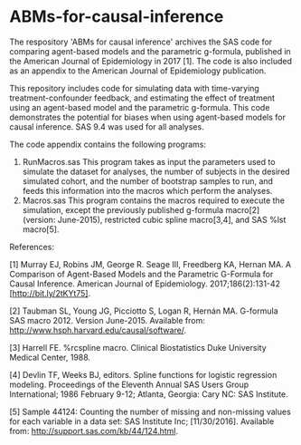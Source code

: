 # ABMs-for-causal-inference
The respository 'ABMs for causal inference' archives the SAS code for comparing agent-based models and the parametric g-formula, published in the American Journal of Epidemiology in 2017 [1]. The code is also included as an appendix to the American Journal of Epidemiology publication. 

This repository includes code for simulating data with time-varying treatment-confounder feedback, and estimating the effect of treatment using an agent-based model and the parametric g-formula. This code demonstrates the potential for biases when using agent-based models for causal inference. SAS 9.4 was used for all analyses. 

The code appendix contains the following programs:
1.	RunMacros.sas
This program takes as input the parameters used to simulate the dataset for analyses, the number of subjects in the desired simulated cohort, and the number of bootstrap samples to run, and feeds this information into the macros which perform the analyses.
2.	Macros.sas 
This program contains the macros required to execute the simulation, except the previously published g-formula macro[2] (version: June-2015), restricted cubic spline macro[3,4], and SAS %lst macro[5].

References:

[1] Murray EJ, Robins JM, George R. Seage III, Freedberg KA, Hernan MA. A Comparison of Agent-Based Models and the Parametric G-Formula for Causal Inference. American Journal of Epidemiology. 2017;186(2):131-42 [http://bit.ly/2tKYt75].

[2]	Taubman SL, Young JG, Picciotto S, Logan R, Hernán MA. G-formula SAS macro 2012. Version June-2015. Available from: http://www.hsph.harvard.edu/causal/software/.

[3] Harrell FE. %rcspline macro. Clinical Biostatistics Duke University Medical Center, 1988.

[4] Devlin TF, Weeks BJ, editors. Spline functions for logistic regression modeling. Proceedings of the Eleventh Annual SAS Users Group International; 1986 February 9-12; Atlanta, Georgia: Cary NC: SAS Institute.

[5] Sample 44124: Counting the number of missing and non-missing values for each variable in a data set: SAS Institute Inc;  [11/30/2016]. Available from: http://support.sas.com/kb/44/124.html.


